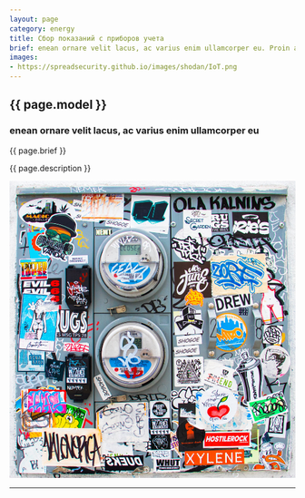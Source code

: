 ```yaml
---
layout: page
category: energy
title: Сбор показаний с приборов учета
brief: enean ornare velit lacus, ac varius enim ullamcorper eu. Proin aliquam facilisis ante interdum congue. Integer mollis, nisl amet convallis, porttitor magna ullamcorper, amet egestas mauris. Ut magna finibus nisi nec lacinia. Nam maximus erat id euismod egestas. Pellentesque sapien ac quam. Lorem ipsum dolor sit nullam.
images:
- https://spreadsecurity.github.io/images/shodan/IoT.png
---
```


<!-- Content -->
<section>
	<!-- Elements -->
	<h2 id="elements">{{ page.model }}</h2>
	<div class="row 200%">
		<!-- solution description -->
		<div class="6u 12u$(medium)">
			<h3>enean ornare velit lacus, ac varius enim ullamcorper eu</h3>
			<p>{{ page.brief }}</p>
			<p>{{ page.description }}</p>
		</div>
		<!-- solution image -->
		<div class="6u 12u$(medium)">
			<div class="11u">
				<span class="image fit"><img src="/assets/images/ussama-azam-tYAmjNqs6co-unsplash.jpg" alt="" /></span>
			</div>
		</div>
	</div>
	<hr />
</section>
